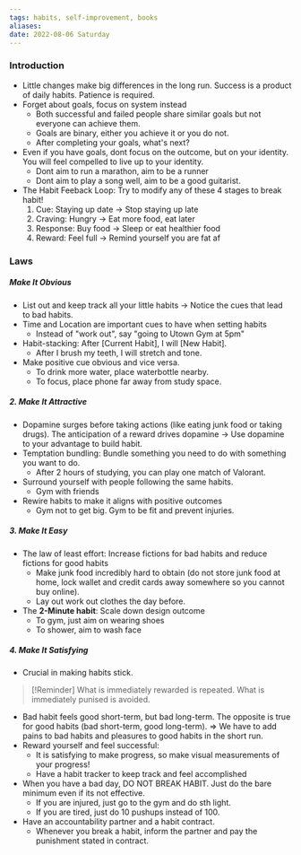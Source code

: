 ```yaml
---
tags: habits, self-improvement, books
aliases: 
date: 2022-08-06 Saturday
---
```

### Introduction
- Little changes make big differences in the long run. Success is a product of daily habits. Patience is required.
- Forget about goals, focus on system instead 
	- Both successful and failed people share similar goals but not everyone can achieve them.
	- Goals are binary, either you achieve it or you do not.
	- After completing your goals, what's next?
- Even if you have goals, dont focus on the outcome, but on your identity. You will feel compelled to live up to your identity.
	- Dont aim to run a marathon, aim to be a runner
	- Dont aim to play a song well, aim to be a good guitarist.
- The Habit Feeback Loop: Try to modify any of these 4 stages to break habit!
	1. Cue: Staying up date -> Stop staying up late
	2. Craving: Hungry -> Eat more food, eat later 
	3. Response: Buy food -> Sleep or eat healthier food
	4. Reward: Feel full -> Remind yourself you are fat af

### Laws
##### Make It Obvious
- List out and keep track all your little habits -> Notice the cues that lead to bad habits.
- Time and Location are important cues to have when setting habits
	- Instead of "work out", say "going to Utown Gym at 5pm"
- Habit-stacking: After [Current Habit], I will [New Habit].
	- After I brush my teeth, I will stretch and tone.
- Make positive cue obvious and vice versa.
	- To drink more water, place waterbottle nearby.
	- To focus, place phone far away from study space.

##### 2. Make It Attractive
- Dopamine surges before taking actions (like eating junk food or taking drugs). The anticipation of a reward drives dopamine -> Use dopamine to your advantage to build habit.
- Temptation bundling: Bundle something you need to do with something you want to do. 
	- After 2 hours of studying, you can play one match of Valorant.
- Surround yourself with people following the same habits.
	- Gym with friends
- Rewire habits to make it aligns with positive outcomes
	- Gym not to get big. Gym to be fit and prevent injuries.

##### 3. Make It Easy
- The law of least effort: Increase fictions for bad habits and reduce fictions for good habits
	- Make junk food incredibly hard to obtain (do not store junk food at home, lock wallet and credit cards away somewhere so you cannot buy online).
	- Lay out work out clothes the day before.
- The **2-Minute habit**: Scale down design outcome
	- To gym, just aim on wearing shoes
	- To shower, aim to wash face

##### 4. Make It Satisfying
- Crucial in making habits stick.
>[!Reminder]
> What is immediately rewarded is repeated. 
> What is immediately punised is avoided.

- Bad habit feels good short-term, but bad long-term. The opposite is true for good habits (bad short-term, good long-term). => We have to add pains to bad habits and pleasures to good habits in the short run.
- Reward yourself and feel successful:
	- It is satisfying to make progress, so make visual measurements of your progress!
	- Have a habit tracker to keep track and feel accomplished
- When you have a bad day, DO NOT BREAK HABIT. Just do the bare minimum even if its not effective.
	- If you are injured, just go to the gym and do sth light.
	- If you are tired, just do 10 pushups instead of 100.
- Have an accountability partner and a habit contract. 
	- Whenever you break a habit, inform the partner and pay the punishment stated in contract.